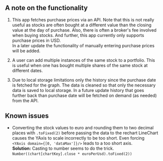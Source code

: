 ## A note on the functionality
1. This app fetches purchase prices via an API. Note that this is not really useful as 
stocks are often bought at a different value than the closing value at the day of purchase.
Also, there is often a broker's fee involved when buying stocks. And further, this app
currently only supports purchase prices in USD.   
In a later update the functionality of manually entering purchase prices will be added.

2. A user can add multiple instances of the same stock to a portfolio. This is useful when
one has bought multiple shares of the same stock at different dates.

3. Due to local storage limitations only the history since the purchase date is fetched 
for the graph. The data is cleaned so that only the necessary data is saved to local 
storage.
In a future update history that goes further back than purchase date will be fetched on 
demand (as needed) from the API.

## Known issues
  * Converting the stock values to euro and rounding them to two decimal places with 
  `.toFixed(2)` before passing the data to the rechart LineChart causes the YAxis to 
  scale incorrectly to be too short. Even forcing `<YAxis domain={[0, 'dataMax']}/>` 
  leads to a too short axis.  
  **Solution:** Casting to number seems to do the trick. 
  `Number((chart[chartKey].close * euroPerUsd).toFixed(2))`